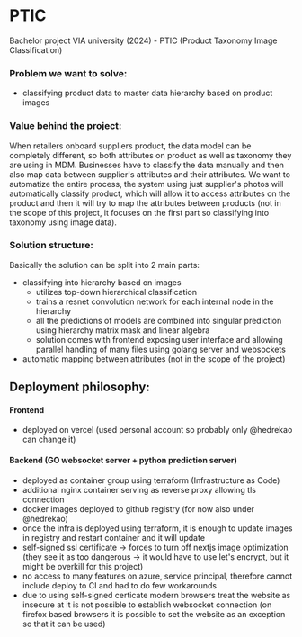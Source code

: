 # PTIC
Bachelor project VIA university (2024) - PTIC (Product Taxonomy Image Classification)

### Problem we want to solve:
- classifying product data to master data hierarchy based on product images

### Value behind the project:
When retailers onboard suppliers product, the data model can be completely different, so both attributes on product as well as taxonomy they are using in MDM.
Businesses have to classify the data manually and then also map data between supplier's attributes and their attributes.
We want to automatize the entire process, the system using just supplier's photos will automatically classify product, which will allow it to access attributes on the product and then it will try to map the attributes between products (not in the scope of this project, it focuses on the first part so classifying into taxonomy using image data).

### Solution structure:
Basically the solution can be split into 2 main parts:
- classifying into hierarchy based on images
    - utilizes top-down hierarchical classification
    - trains a resnet convolution network for each internal node in the hierarchy
    - all the predictions of models are combined into singular prediction using hierarchy matrix mask and linear algebra
    - solution comes with frontend exposing user interface and allowing parallel handling of many files using golang server and websockets
- automatic mapping between attributes (not in the scope of the project)

## Deployment philosophy:
#### Frontend
- deployed on vercel (used personal account so probably only @hedrekao can change it)
#### Backend (GO websocket server + python prediction server)
- deployed as container group using terraform (Infrastructure as Code)
- additional nginx container serving as reverse proxy allowing tls connection
- docker images deployed to github registry (for now also under @hedrekao)
- once the infra is deployed using terraform, it is enough to update images in registry and restart container and it will update
- self-signed ssl certificate -> forces to turn off nextjs image optimization (they see it as too dangerous -> it would have to use let's encrypt, but it might be overkill for this project)
- no access to many features on azure, service principal, therefore cannot include deploy to CI and had to do few workarounds
- due to using self-signed certicate modern browsers treat the website as insecure at it is not possible to establish websocket connection (on firefox based browsers it is possible to set the website as an exception so that it can be used)

